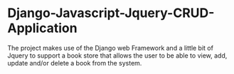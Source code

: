 # Django-Javascript-Jquery-CRUD-Application
The project makes use of the Django web Framework and a little bit of Jquery to support a book store that allows the user to be able to view, add, update and/or delete a book from the system.
